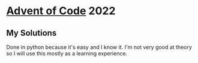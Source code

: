# [Advent of Code](https://adventofcode.com/) 2022
## My Solutions
Done in python because it's easy and I know it. I'm not very good at theory so I will use this mostly as a learning experience.
